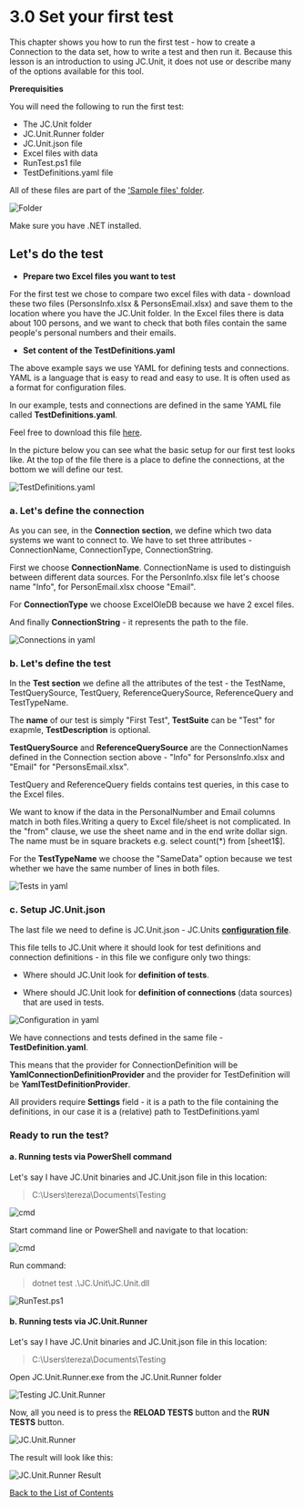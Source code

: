 # 3.0 Set your first test

This chapter shows you how to run the first test - how to create a
Connection to the data set, how to write a test and then run it. Because
this lesson is an introduction to using JC.Unit, it does not use or
describe many of the options available for this tool.

**Prerequisities**

You will need the following to run the first test:
-   The JC.Unit folder
-   JC.Unit.Runner folder
-   JC.Unit.json file
-   Excel files with data
-   RunTest.ps1 file
-   TestDefinitions.yaml file

All of these files are part of the ['Sample files' folder](https://github.com/cernatery/JC.Tools/tree/main/JC.Unit/Documentation/SampleFiles).

![Folder](Images/media/image4.png)

Make sure you have .NET installed.

## Let\'s do the test

-   **Prepare two Excel files you want to test**

For the first test we chose to compare two excel files with data -
download these two files (PersonsInfo.xlsx & PersonsEmail.xlsx) and save them to the location where you have
the JC.Unit folder. In the Excel files there is data about 100 persons,
and we want to check that both files contain the same people\'s personal
numbers and their emails.

-   **Set content of the TestDefinitions.yaml**

The above example says we use YAML for defining tests and connections.
YAML is a language that is easy to read and easy to use. It is often
used as a format for configuration files.

In our example, tests and connections are defined in the same YAML file
called **TestDefinitions.yaml**.

Feel free to download this file [here](https://github.com/cernatery/JC.Tools/tree/main/JC.Unit/Documentation/SampleFiles).

In the picture below you can see what the basic setup for our first test
looks like. At the top of the file there is a place to define the
connections, at the bottom we will define our test.

![TestDefinitions.yaml](Images/media/image5.png)

### a. Let\'s define the connection

As you can see, in the **Connection section**, we define which two data
systems we want to connect to. We have to set three attributes -
ConnectionName, ConnectionType, ConnectionString.

First we choose **ConnectionName**. ConnectionName is used to
distinguish between different data sources. For the PersonInfo.xlsx file
let\'s choose name \"Info\", for PersonEmail.xlsx choose \"Email\".

For **ConnectionType** we choose ExcelOleDB because we have 2 excel files.

And finally **ConnectionString** - it represents the path to the file.

![Connections in yaml](Images/media/image6.png)

### b. Let\'s define the test

In the **Test section** we define all the attributes of the test - the
TestName, TestQuerySource, TestQuery, ReferenceQuerySource,
ReferenceQuery and TestTypeName.

The **name** of our test is simply \"First Test\", **TestSuite** can be
\"Test\" for exapmle, **TestDescription** is optional.

**TestQuerySource** and **ReferenceQuerySource** are the ConnectionNames
defined in the Connection section above - \"Info\" for PersonsInfo.xlsx
and \"Email\" for \"PersonsEmail.xlsx\".

TestQuery and ReferenceQuery fields contains test queries, in this case
to the Excel files.

We want to know if the data in the PersonalNumber and Email columns
match in both files.Writing a query to Excel file/sheet is not
complicated. In the \"from\" clause, we use the sheet name and in the
end write dollar sign. The name must be in square brackets e.g. select
count(\*) from \[sheet1\$\].

For the **TestTypeName** we choose the \"SameData\" option because we
test whether we have the same number of lines in both files.

![Tests in yaml](Images/media/image7.png)

### c. Setup JC.Unit.json

The last file we need to define is JC.Unit.json - JC.Units
[**configuration file**](https://github.com/cernatery/JC.Tools/tree/main/JC.Unit/Documentation/SampleFiles).

This file tells to JC.Unit where it should look for test definitions and
connection definitions - in this file we configure only two things:

-   Where should JC.Unit look for **definition of tests**.

-   Where should JC.Unit look for **definition of connections** (data sources) that are used in tests.

![Configuration in yaml](Images/media/image8.png)

We have connections and tests defined in the same file -
**TestDefinition.yaml**.

This means that the provider for ConnectionDefinition will be
**YamlConnectionDefinitionProvider** and the provider for TestDefinition
will be **YamlTestDefinitionProvider**.

All providers require **Settings** field - it is a path to the file
containing the definitions, in our case it is a (relative) path to
TestDefinitions.yaml

### Ready to run the test?

#### a.  Running tests via PowerShell command

Let\'s say I have JC.Unit binaries and JC.Unit.json file in this
location:

> C:\\Users\\tereza\\Documents\\Testing

![cmd](Images/media/image9.png)

Start command line or PowerShell and navigate to that location:

![cmd](Images/media/image10.png)

Run command:
> dotnet test .\\JC.Unit\\JC.Unit.dll

![RunTest.ps1](Images/media/image11.png)

#### b.  Running tests via JC.Unit.Runner

Let\'s say I have JC.Unit binaries and JC.Unit.json file in this
location:

> C:\\Users\\tereza\\Documents\\Testing

Open JC.Unit.Runner.exe from the JC.Unit.Runner folder

![Testing JC.Unit.Runner](Images/media/image12.png)

Now, all you need is to press the **RELOAD TESTS** button and the **RUN
TESTS** button.

![JC.Unit.Runner](Images/media/image13.png)

The result will look like this:

![JC.Unit.Runner Result](Images/media/image14.png)

[Back to the List of Contents](0.&#32;List&#32;of&#32;Contents.md)  